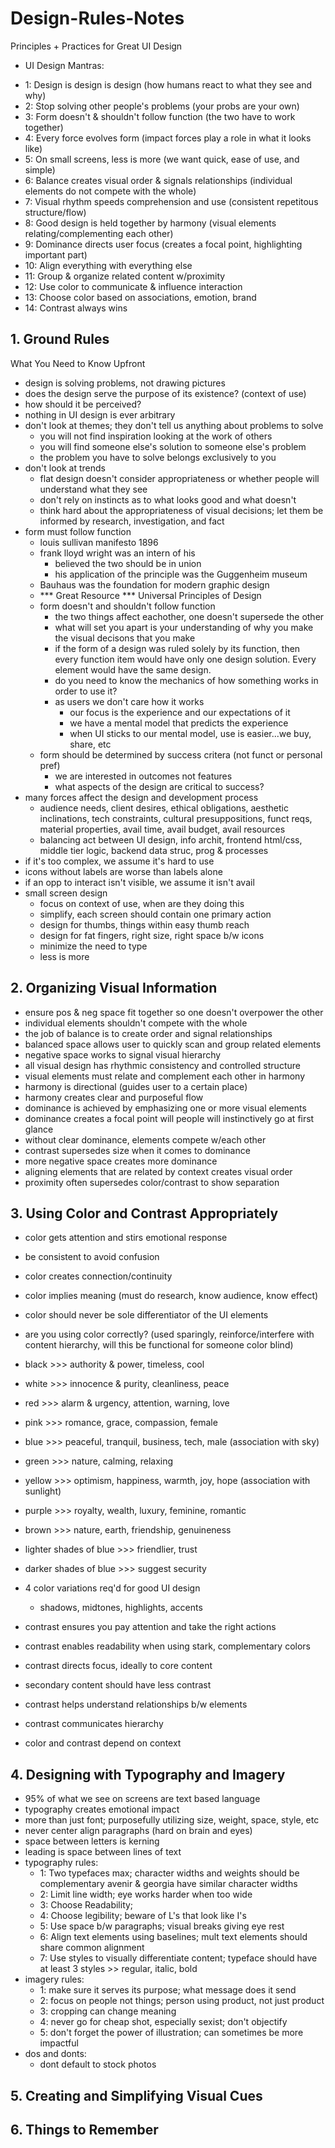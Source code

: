 # Design-Rules-Notes 
  Principles + Practices for Great UI Design
  * UI Design Mantras:
  - 1: Design is design is design (how humans react to what they see and why)
  - 2: Stop solving other people's problems (your probs are your own)
  - 3: Form doesn't & shouldn't follow function (the two have to work together)
  - 4: Every force evolves form (impact forces play a role in what it looks like)
  - 5: On small screens, less is more  (we want quick, ease of use, and simple)
  - 6: Balance creates visual order & signals relationships  (individual elements do not compete with the whole)
  - 7: Visual rhythm speeds comprehension and use (consistent repetitous structure/flow)
  - 8: Good design is held together by harmony (visual elements relating/complementing each other)
  - 9: Dominance directs user focus (creates a focal point, highlighting important part)
  - 10: Align everything with everything else
  - 11: Group & organize related content w/proximity
  - 12: Use color to communicate & influence interaction
  - 13: Choose color based on associations, emotion, brand
  - 14: Contrast always wins 

## 1. Ground Rules
  What You Need to Know Upfront
  - design is solving problems, not drawing pictures
  - does the design serve the purpose of its existence? (context of use)
  - how should it be perceived? 
  - nothing in UI design is ever arbitrary
  - don't look at themes; they don't tell us anything about problems to solve
    - you will not find inspiration looking at the work of others
    - you will find someone else's solution to someone else's problem
    - the problem you have to solve belongs exclusively to you
  - don't look at trends
    - flat design doesn't consider appropriateness or whether people will understand what they see
    - don't rely on instincts as to what looks good and what doesn't
    - think hard about the appropriateness of visual decisions; let them be informed by research, investigation, and fact
  - form must follow function
    - louis sullivan manifesto 1896
    - frank lloyd wright was an intern of his
      - believed the two should be in union
      - his application of the principle was the Guggenheim museum
    - Bauhaus was the foundation for modern graphic design
    - *** Great Resource *** Universal Principles of Design
    - form doesn't and shouldn't follow function
      - the two things affect eachother, one doesn't supersede the other
      - what will set you apart is your understanding of why you make the visual decisons that you make
      - if the form of a design was ruled solely by its function, then every function item would have only one design solution. Every element would have the same design.
      - do you need to know the mechanics of how something works in order to use it?
      - as users we don't care how it works
        - our focus is the experience and our expectations of it
        - we have a mental model that predicts the experience
        - when UI sticks to our mental model, use is easier...we buy, share, etc
    - form should be determined by success critera (not funct or personal pref)
      - we are interested in outcomes not features
      - what aspects of the design are critical to success?
  - many forces affect the design and development process
    - audience needs, client desires, ethical obligations, aesthetic inclinations, tech constraints, cultural presuppositions, funct reqs, material properties, avail time, avail budget, avail resources
    - balancing act between UI design, info archit, frontend html/css, middle tier logic, backend data struc, prog & processes
  - if it's too complex, we assume it's hard to use
  - icons without labels are worse than labels alone
  - if an opp to interact isn't visible, we assume it isn't avail
  - small screen design
    - focus on context of use, when are they doing this
    - simplify, each screen should contain one primary action
    - design for thumbs, things within easy thumb reach
    - design for fat fingers, right size, right space b/w icons
    - minimize the need to type
    - less is more

## 2. Organizing Visual Information
  - ensure pos & neg space fit together so one doesn't overpower the other
  - individual elements shouldn't compete with the whole
  - the job of balance is to create order and signal relationships
  - balanced space allows user to quickly scan and group related elements
  - negative space works to signal visual hierarchy
  - all visual design has rhythmic consistency and controlled structure
  - visual elements must relate and complement each other in harmony
  - harmony is directional (guides user to a certain place)
  - harmony creates clear and purposeful flow
  - dominance is achieved by emphasizing one or more visual elements
  - dominance creates a focal point will people will instinctively go at first glance
  - without clear dominance, elements compete w/each other 
  - contrast supersedes size when it comes to dominance
  - more negative space creates more dominance
  - aligning elements that are related by context creates visual order
  - proximity often supersedes color/contrast to show separation

## 3. Using Color and Contrast Appropriately
  - color gets attention and stirs emotional response
  - be consistent to avoid confusion
  - color creates connection/continuity
  - color implies meaning (must do research, know audience, know effect)
  - color should never be sole differentiator of the UI elements
  - are you using color correctly? (used sparingly, reinforce/interfere with content hierarchy, will this be functional for someone color blind)
  - black >>> authority & power, timeless, cool
  - white >>> innocence & purity, cleanliness, peace
  - red >>> alarm & urgency, attention, warning, love
  - pink >>> romance, grace, compassion, female
  - blue >>> peaceful, tranquil, business, tech, male (association with sky)
  - green >>> nature, calming, relaxing
  - yellow >>> optimism, happiness, warmth, joy, hope (association with sunlight) 
  - purple >>> royalty, wealth, luxury, feminine, romantic
  - brown >>> nature, earth, friendship, genuineness

  - lighter shades of blue >>> friendlier, trust
  - darker shades of blue >>> suggest security
  - 4 color variations req'd for good UI design   
    - shadows, midtones, highlights, accents
  - contrast ensures you pay attention and take the right actions
  - contrast enables readability when using stark, complementary colors
  - contrast directs focus, ideally to core content
  - secondary content should have less contrast
  - contrast helps understand relationships b/w elements
  - contrast communicates hierarchy
  - color and contrast depend on context


## 4. Designing with Typography and Imagery
  - 95% of what we see on screens are text based language
  - typography creates emotional impact
  - more than just font; purposefully utilizing size, weight, space, style, etc
  - never center align paragraphs (hard on brain and eyes)
  - space between letters is kerning
  - leading is space between lines of text
  - typography rules:
    - 1: Two typefaces max; character widths and weights should be complementary 
      avenir & georgia have similar character widths
    - 2: Limit line width; eye works harder when too wide
    - 3: Choose Readability; 
    - 4: Choose legibility; beware of L's that look like I's
    - 5: Use space b/w paragraphs; visual breaks giving eye rest
    - 6: Align text elements using baselines; mult text elements should share common alignment
    - 7: Use styles to visually differentiate content; typeface should have at least 3 styles >> regular, italic, bold
  - imagery rules:
    - 1: make sure it serves its purpose; what message does it send
    - 2: focus on people not things; person using product, not just product
    - 3: cropping can change meaning
    - 4: never go for cheap shot, especially sexist; don't objectify
    - 5: don't forget the power of illustration; can sometimes be more impactful
  - dos and donts:
    - dont default to stock photos
    

## 5. Creating and Simplifying Visual Cues

## 6. Things to Remember
